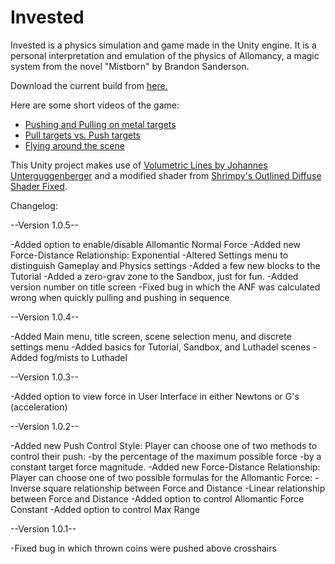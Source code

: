 # Invested
Invested is a physics simulation and game made in the Unity engine. It is a personal interpretation and emulation of the physics of Allomancy, a magic system from the novel "Mistborn" by Brandon Sanderson.

Download the current build from [here.](https://www.dropbox.com/s/j9jscf4xf8pf04i/Invested%201.0.4.zip?dl=1)

Here are some short videos of the game:
- [Pushing and Pulling on metal targets](https://gfycat.com/PowerfulPaleAuk)
- [Pull targets vs. Push targets](https://gfycat.com/FoolishUnderstatedBackswimmer)
- [Flying around the scene](https://gfycat.com/SpecificInferiorCaracal)

This Unity project makes use of [Volumetric Lines by Johannes Unterguggenberger](https://assetstore.unity.com/packages/tools/particles-effects/volumetric-lines-29160) and a modified shader from [Shrimpy's Outlined Diffuse Shader Fixed](https://github.com/Shrimpey/Outlined-Diffuse-Shader-Fixed).

Changelog:

--Version 1.0.5--

-Added option to enable/disable Allomantic Normal Force
-Added new Force-Distance Relationship: Exponential
-Altered Settings menu to distinguish Gameplay and Physics settings
-Added a few new blocks to the Tutorial
-Added a zero-grav zone to the Sandbox, just for fun.
-Added version number on title screen
-Fixed bug in which the ANF was calculated wrong when quickly pulling and pushing in sequence
	
--Version 1.0.4--

-Added Main menu, title screen, scene selection menu, and discrete settings menu
-Added basics for Tutorial, Sandbox, and Luthadel scenes
	-Added fog/mists to Luthadel

--Version 1.0.3--

-Added option to view force in User Interface in either Newtons or G's (acceleration)

--Version 1.0.2--

-Added new Push Control Style: Player can choose one of two methods to control their push:
	-by the percentage of the maximum possible force
	-by a constant target force magnitude.
-Added new Force-Distance Relationship: Player can choose one of two possible formulas for the Allomantic Force:
	-Inverse square relationship between Force and Distance
	-Linear relationship between Force and Distance
-Added option to control Allomantic Force Constant
-Added option to control Max Range

--Version 1.0.1--

-Fixed bug in which thrown coins were pushed above crosshairs